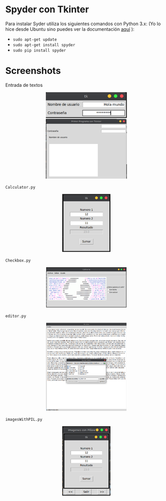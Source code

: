 # Spyder con Tkinter
Para instalar Syder utiliza los siguientes comandos con Python 3.x: 
(Yo lo hice desde Ubuntu sino puedes ver la documentación [aquí](https://docs.spyder-ide.org/installation.html "Ir a la documentación") ):

- `sudo apt-get update`
- `sudo apt-get install spyder`
- `sudo pip install spyder`
# Screenshots
Entrada de textos
<div align="center">
  <img src="./screenshots/entry.png" width="50%" style="align: center">
</div>
<div align="center">
  <img src="./screenshots/entryLarge.png" width="50%" style="align: center">
</div>

`Calculator.py`

<div align="center">
  <img src="./screenshots/add.png" width="150px" style="align: center">
</div>

`Checkbox.py`

<div align="center">
  <img src="./screenshots/checkbox.png" width="250px" style="align: center">
</div>

`editor.py`

<div align="center">
  <img src="./screenshots/editor.png" width="250px" style="align: center">
</div>

`imagesWithPIL.py`
<div align="center">
  <img src="./screenshots/pillow.png" width="150px" style="align: center">
</div>